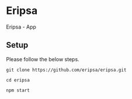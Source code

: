 # Eripsa
Eripsa - App

## Setup 

Please follow the below steps.

```
git clone https://github.com/eripsa/eripsa.git
```
```
cd eripsa
```
```
npm start
```

